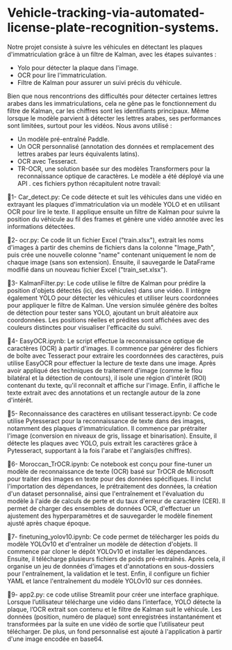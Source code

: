 # Vehicle-tracking-via-automated-license-plate-recognition-systems.
Notre projet consiste à suivre les véhicules en détectant les plaques d'immatriculation grâce à un filtre de Kalman, avec les étapes suivantes :
- Yolo pour détecter la plaque dans l'image.
- OCR pour lire l'immatriculation.
- Filtre de Kalman pour assurer un suivi précis du véhicule.

Bien que nous rencontrions des difficultés pour détecter certaines lettres arabes dans les immatriculations, cela ne gêne pas le fonctionnement du filtre de Kalman, car les chiffres sont les identifiants principaux. Même lorsque le modèle parvient à détecter les lettres arabes, ses performances sont limitées, surtout pour les vidéos. Nous avons utilisé :
- Un modèle pré-entraîné Paddle.
- Un OCR personnalisé (annotation des données et remplacement des lettres arabes par leurs équivalents latins).
- OCR avec Tesseract.
- TR-OCR, une solution basée sur des modèles Transformers pour la reconnaissance optique de caractères.
Le modèle a été déployé via une API .
ces fichiers python récapitulent notre travail:

🔹1- Car_detect.py:
Ce code détecte et suit les véhicules dans une vidéo en extrayant les plaques d'immatriculation via un modèle YOLO et en utilisant OCR pour lire le texte. Il applique ensuite un filtre de Kalman pour suivre la position du véhicule au fil des frames et génère une vidéo annotée avec les informations détectées.

🔹2- ocr.py:
Ce code lit un fichier Excel ("train.xlsx"), extrait les noms d'images à partir des chemins de fichiers dans la colonne "Image_Path", puis crée une nouvelle colonne "name" contenant uniquement le nom de chaque image (sans son extension). Ensuite, il sauvegarde le DataFrame modifié dans un nouveau fichier Excel ("train_set.xlsx").


🔹3- KalmanFilter.py:
Le code utilise le filtre de Kalman pour prédire la position d'objets détectés (ici, des véhicules) dans une vidéo. Il intègre également YOLO pour détecter les véhicules et utiliser leurs coordonnées pour appliquer le filtre de Kalman. Une version simulée génère des boîtes de détection pour tester sans YOLO, ajoutant un bruit aléatoire aux coordonnées. Les positions réelles et prédites sont affichées avec des couleurs distinctes pour visualiser l'efficacité du suivi.

🔹4- EasyOCR.ipynb:
Le script effectue la reconnaissance optique de caractères (OCR) à partir d'images. Il commence par générer des fichiers de boîte avec Tesseract pour extraire les coordonnées des caractères, puis utilise EasyOCR pour effectuer la lecture de texte dans une image. Après avoir appliqué des techniques de traitement d'image (comme le flou bilatéral et la détection de contours), il isole une région d'intérêt (ROI) contenant du texte, qu'il reconnaît et affiche sur l'image. Enfin, il affiche le texte extrait avec des annotations et un rectangle autour de la zone d'intérêt.

🔹5- Reconnaissance des caractères en utilisant tesseract.ipynb:
Ce code utilise Pytesseract pour la reconnaissance de texte dans des images, notamment des plaques d'immatriculation. Il commence par prétraiter l'image (conversion en niveaux de gris, lissage et binarisation). Ensuite, il détecte les plaques avec YOLO, puis extrait les caractères grâce à Pytesseract, supportant à la fois l'arabe et l'anglais(les chiffres).

🔹6- Moroccan_TrOCR.ipynb:
Ce notebook est conçu pour fine-tuner un modèle de reconnaissance de texte (OCR) basé sur TrOCR de Microsoft pour traiter des images en texte pour des données spécifiques. Il inclut l'importation des dépendances, le prétraitement des données, la création d'un dataset personnalisé, ainsi que l'entraînement et l'évaluation du modèle à l'aide de calculs de perte et du taux d'erreur de caractère (CER). Il permet de charger des ensembles de données OCR, d'effectuer un ajustement des hyperparamètres et de sauvegarder le modèle finement ajusté après chaque époque.

🔹7- finetuning_yolov10.ipynb: 
Ce code permet de télécharger les poids du modèle YOLOv10 et d'entraîner un modèle de détection d'objets. Il commence par cloner le dépôt YOLOv10 et installer les dépendances. Ensuite, il télécharge plusieurs fichiers de poids pré-entraînés. Après cela, il organise un jeu de données d'images et d'annotations en sous-dossiers pour l'entraînement, la validation et le test. Enfin, il configure un fichier YAML et lance l'entraînement du modèle YOLOv10 sur ces données.

🔹9- app2.py:
ce code utilise Streamlit pour créer une interface graphique. Lorsque l’utilisateur télécharge une vidéo dans l’interface, YOLO détecte la plaque, l’OCR extrait son contenu et le filtre de Kalman suit le véhicule. Les données (position, numéro de plaque) sont enregistrées instantanément et transformées par la suite en une vidéo de sortie que l’utilisateur peut télécharger. De plus, un fond personnalisé est ajouté à l'application à partir d'une image encodée en base64.

